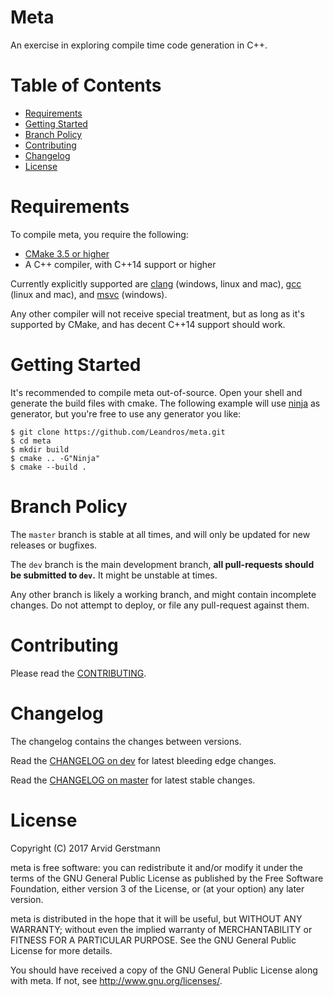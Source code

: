 # Meta

An exercise in exploring compile time code generation in C++.

# Table of Contents

- [Requirements](#requirements)
- [Getting Started](#getting-started)
- [Branch Policy](#branch-policy)
- [Contributing](#contributing)
- [Changelog](#changelog)
- [License](#license)


# Requirements

To compile meta, you require the following:

- [CMake 3.5 or higher](https://cmake.org/download/)
- A C++ compiler, with C++14 support or higher

Currently explicitly supported are [clang](https://clang.llvm.org/) (windows, linux and mac),
[gcc](https://gcc.gnu.org/) (linux and mac), and [msvc](https://www.visualstudio.com/) (windows).

Any other compiler will not receive special treatment, but as long as it's supported
by CMake, and has decent C++14 support should work.


# Getting Started

It's recommended to compile meta out-of-source. Open your shell and generate
the build files with cmake. The following example will use [ninja](https://ninja-build.org/)
as generator, but you're free to use any generator you like:

```
$ git clone https://github.com/Leandros/meta.git
$ cd meta
$ mkdir build
$ cmake .. -G"Ninja"
$ cmake --build .
```


# Branch Policy

The `master` branch is stable at all times, and will only be updated for new
releases or bugfixes.

The `dev` branch is the main development branch, **all pull-requests should be
submitted to `dev`.** It might be unstable at times.

Any other branch is likely a working branch, and might contain incomplete changes.
Do not attempt to deploy, or file any pull-request against them.


# Contributing

Please read the [CONTRIBUTING].


# Changelog

The changelog contains the changes between versions.

Read the [CHANGELOG on dev] for latest bleeding edge changes.

Read the [CHANGELOG on master] for latest stable changes.


# License

Copyright (C) 2017 Arvid Gerstmann

meta is free software: you can redistribute it and/or modify
it under the terms of the GNU General Public License as published by
the Free Software Foundation, either version 3 of the License, or
(at your option) any later version.

meta is distributed in the hope that it will be useful,
but WITHOUT ANY WARRANTY; without even the implied warranty of
MERCHANTABILITY or FITNESS FOR A PARTICULAR PURPOSE.  See the
GNU General Public License for more details.

You should have received a copy of the GNU General Public License
along with meta.  If not, see <http://www.gnu.org/licenses/>.


[CONTRIBUTING]:         https://github.com/Leandros/meta/blob/dev/CONTRIBUTING.md#
[CHANGELOG on master]:  https://github.com/Leandros/meta/blob/master/CHANGELOG.md#
[CHANGELOG on dev]:     https://github.com/Leandros/meta/blob/dev/CHANGELOG.md#

